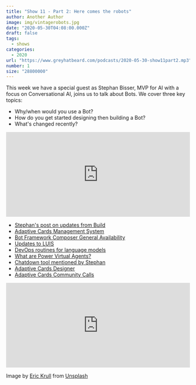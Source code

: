 ```yaml
---
title: "Show 11 - Part 2: Here comes the robots"
author: Another Author
image: img/vintagerobots.jpg
date: "2020-05-30T04:08:00.000Z"
draft: false
tags: 
  - shows
categories:
  - 2020
url: "https://www.greyhatbeard.com/podcasts/2020-05-30-show11part2.mp3"
number: 1
size: "28800000"
---
```



This week we have a special guest as Stephan Bisser, MVP for AI with a focus on Conversational AI, joins us to talk about Bots. We cover three key topics:
- Why/when would you use a Bot?
- How do you get started designing then building a Bot?
- What's changed recently?


<iframe src="https://open.spotify.com/embed-podcast/episode/3vgRIMFnSFbkYwt0eb870v" width="100%" height="232" frameborder="0" allowtransparency="true" allow="encrypted-media"></iframe>

- [Stephan's post on updates from Build](https://bisser.io/conversational-ai-updates-from-msbuild-2020/)
- [Adaptive Cards Management System](https://github.com/microsoft/adaptivecards-templates/tree/dev/private-templates-service)
- [Bot Framework Composer General Availability](https://docs.microsoft.com/en-us/composer/introduction)
- [Updates to LUIS](https://www.luis.ai/)
- [DevOps routines for language models](https://github.com/Azure-Samples/LUIS-DevOps-Template)
- [What are Power Virtual Agents?](https://docs.microsoft.com/en-us/power-virtual-agents/fundamentals-what-is-power-virtual-agents)  
- [Chatdown tool mentioned by Stephan](https://github.com/microsoft/botbuilder-tools/tree/master/packages/Chatdown)
- [Adaptive Cards Designer](https://adaptivecards.io/designer/)
- [Adaptive Cards Community Calls](https://adaptivecards.io/community-calls/)


<iframe src="https://open.spotify.com/embed-podcast/episode/3vgRIMFnSFbkYwt0eb870v" width="100%" height="232" frameborder="0" allowtransparency="true" allow="encrypted-media"></iframe>


Image by [Eric Krull](https://unsplash.com/@ekrull) from [Unsplash](https://unsplash.com)
